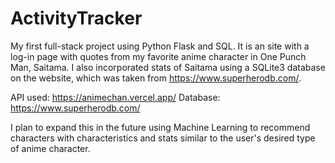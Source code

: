 # ActivityTracker
My first full-stack project using Python Flask and SQL. It is an site with a log-in page with quotes from my favorite anime character in One Punch Man, Saitama. I also incorporated stats of Saitama using a SQLite3 database on the website, which was taken from https://www.superherodb.com/.

API used: https://animechan.vercel.app/
Database: https://www.superherodb.com/

I plan to expand this in the future using Machine Learning to recommend characters with characteristics and stats similar to the user's desired type of anime character. 
